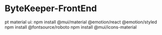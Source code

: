 # ByteKeeper-FrontEnd
pt material ui:
npm install @mui/material @emotion/react @emotion/styled
npm install @fontsource/roboto
npm install @mui/icons-material
